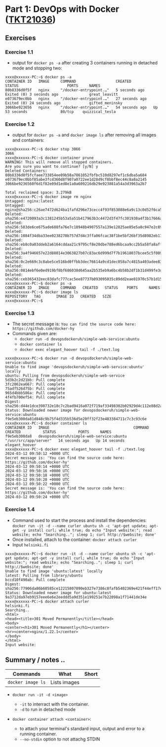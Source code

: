 # Part 1: DevOps with Docker ([TKT21036](https://studies.helsinki.fi/kurssit/toteutus/otm-4bd45ab8-8b23-4973-a918-a6b6f7bbb347/TKT21036))

## Exercises

### Exercise 1.1
- output for `docker ps -a` after creating 3 containers running in detached mode and stopping two:
```
xxxx@xxxxxx-PC:~$ docker ps -a
CONTAINER ID   IMAGE     COMMAND                  CREATED          STATUS                      PORTS     NAMES
80b8336d0f5f   nginx     "/docker-entrypoint.…"   5 seconds ago    Exited (0) 3 seconds ago              great_leavitt
e073679ec0bb   nginx     "/docker-entrypoint.…"   27 seconds ago   Exited (0) 24 seconds ago             gifted_meninsky
3066be923656   nginx     "/docker-entrypoint.…"   54 seconds ago   Up 53 seconds               80/tcp    quizzical_tesla
```

### Exercise 1.2
- output for `docker ps -a` and `docker image ls` after removing all images and containers:

```Shell
xxxx@xxxxxx-PC:~$ docker stop 3066
3066
xxxx@xxxxxx-PC:~$ docker container prune
WARNING! This will remove all stopped containers.
Are you sure you want to continue? [y/N] y
Deleted Containers:
80b8336d0f5fcfaee733854ee09b58a7861052fbfbc510d8297ef1c6dba5a684
e073679ec0bbf85abe3fcd360d8f907a0722ee1d28d9cf8bbf8ec44c8a8a2145
3066be9236560f6d1f82e09d1ed8e1a0a609216db29e923881a54a3d3963a2b7

Total reclaimed space: 3.279kB
xxxx@xxxxxx-PC:~$ docker image rm nginx
Untagged: nginx:latest
Untagged: nginx@sha256:c26ae7472d624ba1fafd296e73cecc4f93f853088e6a9c13c0d52f6ca5865107
Deleted: sha256:e4720093a3c1381245b53a5a51b417963b3c4472d3f47fc301930a4f3b17666a
Deleted: sha256:583de6ce675ade688fa76e7c18948b4907557a139e12825ae85e5a8c947e2c89
Deleted: sha256:1084f34dba33ee0238270b757d7d4c3ffa06fcac38f1be5bf26bf35d8982eb17
Deleted: sha256:eb8c0a03ddeb2a6164cddaa21c9795cf8e20dbe788ed6bcaa9cc2b5a58fa8aff
Deleted: sha256:3a4f946657e22d88014e3063827b07c83ac6d999d7f7b19618037bcee5c5f009
Deleted: sha256:0c2e669c3c8abe5ce516bd0ffbb3dec76614a9cd1dec058a7c4815a403adee83
Deleted: sha256:0814ebf6e0ed919bf8bf686038d645aa2b535eb9a6bc4b58b2df1b31d499fe3d
Deleted: sha256:ceb365432eec83dafc777cac5ee87737b093095035c89dd2eae01970c57b1d15
xxxx@xxxxxx-PC:~$ docker ps -a
CONTAINER ID   IMAGE     COMMAND   CREATED   STATUS    PORTS     NAMES
xxxx@xxxxxx-PC:~$ docker image ls
REPOSITORY   TAG       IMAGE ID   CREATED   SIZE
xxxx@xxxxxx-PC:~$
```

### Exercise 1.3

- The secret message is: `You can find the source code here: https://github.com/docker-hy`
- Commands given are:
    - `docker run -d devopsdockeruh/simple-web-service:ubuntu`
    - `docker container ls`
    - `docker exec elegant_hoover tail -f ./text.log`

```shell
xxxx@xxxxxx-PC:~$ docker run -d devopsdockeruh/simple-web-service:ubuntu
Unable to find image 'devopsdockeruh/simple-web-service:ubuntu' locally
ubuntu: Pulling from devopsdockeruh/simple-web-service
5d3b2c2d21bb: Pull complete
3fc2062ea667: Pull complete
75adf526d75b: Pull complete
965d4bbb586a: Pull complete
4f4fb700ef54: Pull complete
Digest: sha256:d44e1dce398732e18c7c2bad9416a072f719af33498302b02929d4c112e88d2a
Status: Downloaded newer image for devopsdockeruh/simple-web-service:ubuntu
f9e5eb300da81d848c9b75f4d335b536d5e20ff32f23e483384711c7c3c93c6e
xxxx@xxxxxx-PC:~$ docker container ls
CONTAINER ID   IMAGE                                      COMMAND                 CREATED          STATUS          PORTS     NAMES
f9e5eb300da8   devopsdockeruh/simple-web-service:ubuntu   "/usr/src/app/server"   14 seconds ago   Up 14 seconds             elegant_hoover
xxxx@xxxxxx-PC:~$ docker exec elegant_hoover tail -f ./text.log
2024-03-12 09:50:12 +0000 UTC
Secret message is: 'You can find the source code here: https://github.com/docker-hy'
2024-03-12 09:50:14 +0000 UTC
2024-03-12 09:50:16 +0000 UTC
2024-03-12 09:50:18 +0000 UTC
2024-03-12 09:50:20 +0000 UTC
2024-03-12 09:50:22 +0000 UTC
Secret message is: 'You can find the source code here: https://github.com/docker-hy'
2024-03-12 09:50:24 +0000 UTC
```

### Exercise 1.4
- Command used to start the process and install the dependencies: `docker run -it -d --name curler ubuntu sh -c 'apt-get update; apt-get -y install curl; while true; do echo "Input website:"; read website; echo "Searching.."; sleep 1; curl http://$website; done'`
- Once installed, attach to the container: `docker attach curler`
- Input `helsinki.fi`

```console
xxxx@xxxxxx-PC:~$ docker run -it -d --name curler ubuntu sh -c 'apt-get update; apt-get -y install curl; while true; do echo "Input website:"; read website; echo "Searching.."; sleep 1; curl http://$website; done'
Unable to find image 'ubuntu:latest' locally
latest: Pulling from library/ubuntu
bccd10f490ab: Pull complete
Digest: sha256:77906da86b60585ce12215807090eb327e7386c8fafb5402369e421f44eff17e
Status: Downloaded newer image for ubuntu:latest
9a3712da97eb9157eee6e6e2eeddd5a9d351e199251e7b22098a1f71441de34e
xxxx@xxxxxx-PC:~$ docker attach curler
helsinki.fi
Searching..
<html>
<head><title>301 Moved Permanently</title></head>
<body>
<center><h1>301 Moved Permanently</h1></center>
<hr><center>nginx/1.22.1</center>
</body>
</html>
Input website:
```

## Summary / notes ..

Commands | What | Short
--- | --- | ---
`docker image ls` | Lists images 

- `docker run -it -d <image>`
    - `-it` to interract with the container.
    - `-d` to run in detached mode

- `docker container attach <container>`:
    -  to attach your terminal's standard input, output and error to a running container.
    - `--no-stdin` option to not attachg STDIN
